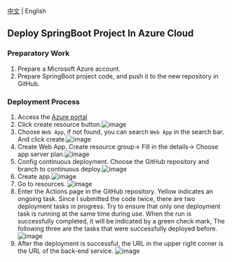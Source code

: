 [中文][1] | English

## Deploy SpringBoot Project In Azure Cloud

### Preparatory Work

1. Prepare a Microsoft Azure account.
2. Prepare SpringBoot project code, and push it to the new repository in GitHub.

### Deployment Process

1. Access the [Azure portal][2]
2. Click create resource button.![image]( https://github.com/ineedahouse/markdownPhoto/blob/main/azure-deployment/back-end/1.png)
3. Choose `Web App`, if not found, you can search `Web App` in the search bar. And click create.![image]( https://github.com/ineedahouse/markdownPhoto/blob/main/azure-deployment/back-end/2.png)
4. Create Web App. Create resource group-> Fill in the details-> Choose app server plan.![image]( https://github.com/ineedahouse/markdownPhoto/blob/main/azure-deployment/back-end/3.png)
5. Config continuous deployment. Choose the GitHub repository and branch to continuous deploy.![image]( https://github.com/ineedahouse/markdownPhoto/blob/main/azure-deployment/back-end/4.png)
6. Create app.![image]( https://github.com/ineedahouse/markdownPhoto/blob/main/azure-deployment/back-end/5.png)
7. Go to resources. ![image]( https://github.com/ineedahouse/markdownPhoto/blob/main/azure-deployment/back-end/6.png)
8. Enter the Actions page in the GitHub repository. Yellow indicates an ongoing task. Since I submitted the code twice, there are two deployment tasks in progress. Try to ensure that only one deployment task is running at the same time during use. When the run is successfully completed, it will be indicated by a green check mark, The following three are the tasks that were successfully deployed before. ![image]( https://github.com/ineedahouse/markdownPhoto/blob/main/azure-deployment/back-end/7.png)
9. After the deployment is successful, the URL in the upper right corner is the URL of the back-end service. ![image]( https://github.com/ineedahouse/markdownPhoto/blob/main/azure-deployment/back-end/8.png)

[1]:  https://github.com/ineedahouse/azure-test-back-end/blob/master/README.md
[2]: https://portal.azure.com/

